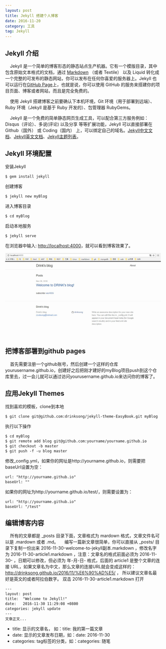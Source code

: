 ```yaml
---
layout: post
title: Jekyll 搭建个人博客
date: 2016-11-20
category: 工具
tag: Jekyll
---
```


## Jekyll 介绍
&nbsp;&nbsp;&nbsp;&nbsp;Jekyll 是一个简单的博客形态的静态站点生产机器。它有一个模版目录，其中包含原始文本格式的文档，通过 [Markdown](http://www.markdown.cn/) （或者 Textile） 以及 Liquid 转化成一个完整的可发布的静态网站，你可以发布在任何你喜爱的服务器上。Jekyll 也可以运行在[GitHub Page](https://pages.github.com/)上，也就是说，你可以使用 GitHub 的服务来搭建你的项目页面、博客或者网站，而且是完全免费的。

&nbsp;&nbsp;&nbsp;&nbsp;使用 Jekyll 搭建博客之前要确认下本机环境，Git 环境（用于部署到远端）、Ruby 环境（Jekyll 是基于 Ruby 开发的）、包管理器 RubyGems。

&nbsp;&nbsp;&nbsp;&nbsp;Jekyll 是一个免费的简单静态网页生成工具，可以配合第三方服务例如： Disqus（评论）、多说(评论) 以及分享 等等扩展功能，Jekyll 可以直接部署在 Github（国外） 或 Coding（国内） 上，可以绑定自己的域名。[Jekyll中文文档](http://jekyll.com.cn/)、[Jekyll英文文档](https://jekyllrb.com/)、[Jekyll主题列表](http://jekyllthemes.org/)。

## Jekyll 环境配置

安装Jekyll
```
$ gem install jekyll
```

创建博客
```
$ jekyll new myBlog
```

进入博客目录
```
$ cd myBlog
```

启动本地服务
```
$ jekyll serve
```

在浏览器中输入: [http://localhost:4000](http://localhost:4000)，就可以看到博客效果了。<br>

![myBlog](/img/jekyll_introduce_img1.png)


## 把博客部署到github pages
&nbsp;&nbsp;&nbsp;&nbsp;首先需要注册一个github账号，然后创建一个这样的仓库yourusername.github.io，创建好之后把刚才建好的myBlog项目push到这个仓库里去，过一会儿就可以通过访问yourusername.github.io来访问你的博客了。

## 应用Jekyll Themes
找到喜欢的模板，clone到本地
```
$ git clone git@github.com:drinksong/jekyll-theme-EasyBook.git myBlog
```
执行以下操作
```
$ cd myBlog
$ git remote add blog git@github.com:yourname/yourname.github.io
$ git checkout -b master
$ git push -f -u blog master
```

修改_config.yml，如果你的网址是http://yourname.github.io，则需要把baseUrl设置为空：
```
url: "http://yourname.github.io"
baseUrl: ""
```

如果你的网址为http://yourname.github.io/test/，则需要设置为：
```
url: "http://yourname.github.io"
baseUrl: "/test"
```
## 编辑博客内容
&nbsp;&nbsp;&nbsp;&nbsp;所有的文章都是 _posts 目录下面，文章格式为 mardown 格式，文章文件名可以是 .mardown 或者 .md。
&nbsp;&nbsp;&nbsp;&nbsp;编写一篇新文章很简单，你可以直接从 _posts/ 目录下复制一份出来 2016-11-30-welcome-to-jekyll副本.markdown ，修改名字为 2016-11-30-article1.markdown ，注意：文章名的格式前面必须为 2016-11-30- ，日期可以修改，但必须为 年-月-日- 格式，后面的 article1 是整个文章的连接 URL，如果文章名为中文，那么文章的连接URL就会变成这样的：http://drinksong.github.io/2016/11/%E6%90%AD%E5/ ， 所以建议文章名最好是英文的或者阿拉伯数字。 双击 2016-11-30-article1.markdown 打开
```
---
layout: post
title:  "Welcome to Jekyll!"
date:   2016-11-30 11:29:08 +0800
categories: jekyll update
---
文章正文...
```

- title: 显示的文章名， 如：title: 我的第一篇文章
- date: 显示的文章发布日期，如：date: 2016-11-30
- categories: tag标签的分类，如：categories: 随笔
